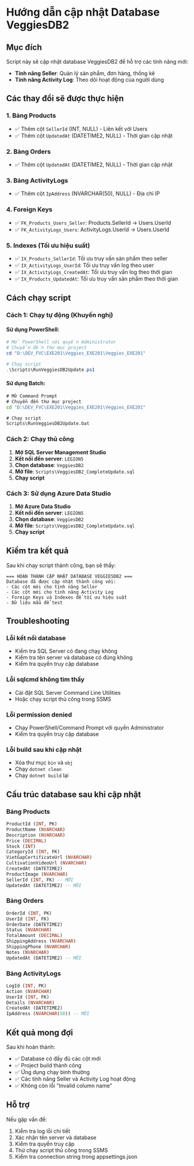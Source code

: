 # Hướng dẫn cập nhật Database VeggiesDB2

## Mục đích
Script này sẽ cập nhật database VeggiesDB2 để hỗ trợ các tính năng mới:
- **Tính năng Seller**: Quản lý sản phẩm, đơn hàng, thống kê
- **Tính năng Activity Log**: Theo dõi hoạt động của người dùng

## Các thay đổi sẽ được thực hiện

### 1. Bảng Products
- ✅ Thêm cột `SellerId` (INT, NULL) - Liên kết với Users
- ✅ Thêm cột `UpdatedAt` (DATETIME2, NULL) - Thời gian cập nhật

### 2. Bảng Orders  
- ✅ Thêm cột `UpdatedAt` (DATETIME2, NULL) - Thời gian cập nhật

### 3. Bảng ActivityLogs
- ✅ Thêm cột `IpAddress` (NVARCHAR(50), NULL) - Địa chỉ IP

### 4. Foreign Keys
- ✅ `FK_Products_Users_Seller`: Products.SellerId → Users.UserId
- ✅ `FK_ActivityLogs_Users`: ActivityLogs.UserId → Users.UserId

### 5. Indexes (Tối ưu hiệu suất)
- ✅ `IX_Products_SellerId`: Tối ưu truy vấn sản phẩm theo seller
- ✅ `IX_ActivityLogs_UserId`: Tối ưu truy vấn log theo user
- ✅ `IX_ActivityLogs_CreatedAt`: Tối ưu truy vấn log theo thời gian
- ✅ `IX_Products_UpdatedAt`: Tối ưu truy vấn sản phẩm theo thời gian

## Cách chạy script

### Cách 1: Chạy tự động (Khuyến nghị)

#### Sử dụng PowerShell:
```powershell
# Mở PowerShell với quyền Administrator
# Chuyển đến thư mục project
cd "D:\DEV_FVC\EXE201\Veggies_EXE201\Veggies_EXE201"

# Chạy script
.\Scripts\RunVeggiesDB2Update.ps1
```

#### Sử dụng Batch:
```cmd
# Mở Command Prompt
# Chuyển đến thư mục project
cd "D:\DEV_FVC\EXE201\Veggies_EXE201\Veggies_EXE201"

# Chạy script
Scripts\RunVeggiesDB2Update.bat
```

### Cách 2: Chạy thủ công

1. **Mở SQL Server Management Studio**
2. **Kết nối đến server**: `LEGION5`
3. **Chọn database**: `VeggiesDB2`
4. **Mở file**: `Scripts\VeggiesDB2_CompleteUpdate.sql`
5. **Chạy script**

### Cách 3: Sử dụng Azure Data Studio

1. **Mở Azure Data Studio**
2. **Kết nối đến server**: `LEGION5`
3. **Chọn database**: `VeggiesDB2`
4. **Mở file**: `Scripts\VeggiesDB2_CompleteUpdate.sql`
5. **Chạy script**

## Kiểm tra kết quả

Sau khi chạy script thành công, bạn sẽ thấy:

```
=== HOÀN THÀNH CẬP NHẬT DATABASE VEGGIESDB2 ===
Database đã được cập nhật thành công với:
- Các cột mới cho tính năng Seller
- Các cột mới cho tính năng Activity Log
- Foreign Keys và Indexes để tối ưu hiệu suất
- Dữ liệu mẫu để test
```

## Troubleshooting

### Lỗi kết nối database
- Kiểm tra SQL Server có đang chạy không
- Kiểm tra tên server và database có đúng không
- Kiểm tra quyền truy cập database

### Lỗi sqlcmd không tìm thấy
- Cài đặt SQL Server Command Line Utilities
- Hoặc chạy script thủ công trong SSMS

### Lỗi permission denied
- Chạy PowerShell/Command Prompt với quyền Administrator
- Kiểm tra quyền truy cập database

### Lỗi build sau khi cập nhật
- Xóa thư mục `bin` và `obj`
- Chạy `dotnet clean`
- Chạy `dotnet build` lại

## Cấu trúc database sau khi cập nhật

### Bảng Products
```sql
ProductId (INT, PK)
ProductName (NVARCHAR)
Description (NVARCHAR)
Price (DECIMAL)
Stock (INT)
CategoryId (INT, FK)
VietGapCertificateUrl (NVARCHAR)
CultivationVideoUrl (NVARCHAR)
CreatedAt (DATETIME2)
ProductImage (NVARCHAR)
SellerId (INT, FK) -- MỚI
UpdatedAt (DATETIME2) -- MỚI
```

### Bảng Orders
```sql
OrderId (INT, PK)
UserId (INT, FK)
OrderDate (DATETIME2)
Status (NVARCHAR)
TotalAmount (DECIMAL)
ShippingAddress (NVARCHAR)
ShippingPhone (NVARCHAR)
Notes (NVARCHAR)
UpdatedAt (DATETIME2) -- MỚI
```

### Bảng ActivityLogs
```sql
LogId (INT, PK)
Action (NVARCHAR)
UserId (INT, FK)
Details (NVARCHAR)
CreatedAt (DATETIME2)
IpAddress (NVARCHAR(50)) -- MỚI
```

## Kết quả mong đợi

Sau khi hoàn thành:
- ✅ Database có đầy đủ các cột mới
- ✅ Project build thành công
- ✅ Ứng dụng chạy bình thường
- ✅ Các tính năng Seller và Activity Log hoạt động
- ✅ Không còn lỗi "Invalid column name"

## Hỗ trợ

Nếu gặp vấn đề:
1. Kiểm tra log lỗi chi tiết
2. Xác nhận tên server và database
3. Kiểm tra quyền truy cập
4. Thử chạy script thủ công trong SSMS
5. Kiểm tra connection string trong appsettings.json
